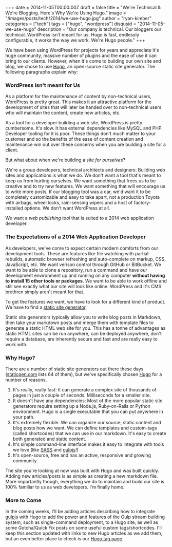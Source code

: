 +++
date = 2014-11-05T00:00:00Z
draft = false
title = "We're Technical & We're Blogging. Here's Why We're Using Hugo."
image = "/images/posts/tech/2014/we-use-hugo.jpg"
author = "ryan-kimber"
categories = ["tech"]
tags = ["hugo", "wordpress"]
disqusid = "2014-11-05-we-use-hugo"
description = "Our company is technical. Our bloggers our technical. WordPress isn't meant for us. Hugo is fast, endlessly configurable, it works the way we work. We're Hugo people."
+++

We have been using WordPress for projects for years and appreciate it's huge community, massive number of plugins and the ease of use it can bring to our clients. However, when it's come to building our own site and blog, we chose to use [Hugo](http://www.gohugo.io), an open-source static site generator. The following paragraphs explain why: 

### WordPress isn't meant for Us

As a platform for the maintenance of content by non-technical users, WordPress is pretty great. This makes it an attractive platform for the development of sites that will later be handed over to non-technical users who will maintain the content, create new articles, etc. 

As a tool for a developer building a web site, WordPress is pretty cumbersome. It's slow. It has external dependencies like MySQL and PHP. Developer tooling for it is poor. These things don't much matter to your customer and so the benefits of the ease of content creation and maintenance win out over these concerns when you are building a site for a client. 

But what about when we're building a site *for ourselves*? 

We're a group developers, technical architects and designers: Building web sites and applications is what we do. We don't want a tool that's meant to keep us from hurting ourselves. We want something that frees us to be creative and to try new features. We want something that will encourage us to write more posts. If our blogging tool was a car, we'd want it to be completely customizable and easy to take apart, not a production Toyota with airbags, wheel locks, rain-sensing wipers and a host of factory-installed options. We don't want WordPress at all.

We want a *web publishing tool* that is suited to a 2014 web application developer.
 
### The Expectations of a 2014 Web Application Developer
 
As developers, we've come to expect certain modern comforts from our development tools. These are features like file watching with partial rebuilds, automatic browser refreshing and auto-complete on markup, CSS, JavaScript, etc. We want verison control through GitHub or BitBucket. We want to be able to clone a repository, run a command and have our development environment up and running on any computer **without having to install 15 other tools or packages**. We want to be able to work offline and still see exactly what our site will look like online. WordPress and it's CMS brethren simply aren't meant for that.

To get the features we want, we have to look for a different kind of product. We have to find a [static site generator](https://www.staticgen.com/).

Static site generators typically allow you to write blog posts in Markdown, then take your markdown posts and merge them with template files to generate a static HTML web site for you. This has a tonne of advantages as static HTML sites can be run anywhere, can be deployed anywhere, don't require a database, are inherently secure and fast and are really easy to work with. 

### Why Hugo?

There are a number of static site generators out there these days ([staticgen.com](http://www.staticgen.com) lists 64 of them), but we've specifically chosen [Hugo](http://www.gohugo.io) for a number of reasons.
 
 1. It's really, really fast: It can generate a complex site of thousands of pages in just a couple of seconds. Milliseconds for a smaller site.
 2. It doesn't have any dependencies: Most of the more popular static site generators require setting up a Node.js, Ruby-on-Rails or Python environment. Hugo is a single executable that you can put anywhere in your path. 
 3. It's extremely flexible. We can organize our source, static content and blog posts how we want. We can define templates and custom-tags (called shortcodes) that we can use in our markdown. It's easy to create both generated and static content.
 4. It's simple command-line interface makes it easy to integrate with tools we love (like [SASS](http://sass-lang.com/) and [gulpjs](http://gulpjs.com/)!)
 5. It's open-source, free and has an active, responsive and growing community. 

The site you're looking at now was built with Hugo and was built quickly. Adding new articles/posts is as simple as creating a new markdown file. More importantly though, everything we do to maintain and build our site is 100% familiar to us as web developers. I'm finally home. 

### More to Come
 
In the coming weeks, I'll be adding articles describing how to integrate [gulpjs](http://www.gulpjs.com) with Hugo to add the power and features of the Gulp stream building system, such as single-command deployment, to a Hugo site, as well as some Gotcha/Quick Fix posts on some useful custom tags/shortcodes. I'll keep this section updated with links to new Hugo articles as we add them, but an even better place to check is our [Hugo tag page](/tags/hugo/).